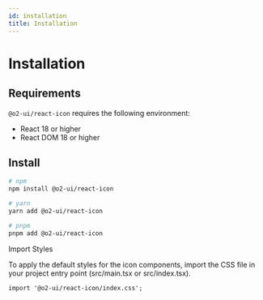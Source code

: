 ```yaml
---
id: installation
title: Installation
---
```


# Installation

## Requirements

`@o2-ui/react-icon` requires the following environment:

- React 18 or higher
- React DOM 18 or higher

## Install

```bash
# npm
npm install @o2-ui/react-icon

# yarn
yarn add @o2-ui/react-icon

# pnpm
pnpm add @o2-ui/react-icon
```

Import Styles

To apply the default styles for the icon components, import the CSS file in your project entry point (src/main.tsx or src/index.tsx).

```tsx
import '@o2-ui/react-icon/index.css';
```
